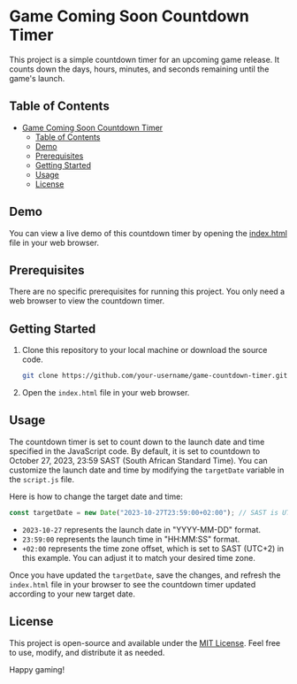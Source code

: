 # Game Coming Soon Countdown Timer

This project is a simple countdown timer for an upcoming game release. It counts down the days, hours, minutes, and seconds remaining until the game's launch.

## Table of Contents

- [Game Coming Soon Countdown Timer](#game-coming-soon-countdown-timer)
  - [Table of Contents](#table-of-contents)
  - [Demo](#demo)
  - [Prerequisites](#prerequisites)
  - [Getting Started](#getting-started)
  - [Usage](#usage)
  - [License](#license)

## Demo

You can view a live demo of this countdown timer by opening the [index.html](index.html) file in your web browser.

## Prerequisites

There are no specific prerequisites for running this project. You only need a web browser to view the countdown timer.

## Getting Started

1. Clone this repository to your local machine or download the source code.
   
   ```bash
   git clone https://github.com/your-username/game-countdown-timer.git
   ```

2. Open the `index.html` file in your web browser.

## Usage

The countdown timer is set to count down to the launch date and time specified in the JavaScript code. By default, it is set to countdown to October 27, 2023, 23:59 SAST (South African Standard Time). You can customize the launch date and time by modifying the `targetDate` variable in the `script.js` file.

Here is how to change the target date and time:

```javascript
const targetDate = new Date("2023-10-27T23:59:00+02:00"); // SAST is UTC+2
```


- `2023-10-27` represents the launch date in "YYYY-MM-DD" format.
- `23:59:00` represents the launch time in "HH:MM:SS" format.
- `+02:00` represents the time zone offset, which is set to SAST (UTC+2) in this example. You can adjust it to match your desired time zone.

Once you have updated the `targetDate`, save the changes, and refresh the `index.html` file in your browser to see the countdown timer updated according to your new target date.


## License

This project is open-source and available under the [MIT License](LICENSE). Feel free to use, modify, and distribute it as needed.

Happy gaming!
